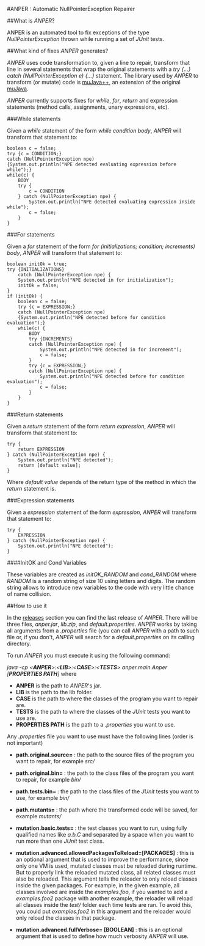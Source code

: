 #ANPER : Automatic NullPointerException Repairer

##What is _ANPER_?

ANPER is an automated tool to fix exceptions of the type _NullPointerException_ thrown while running a set of _JUnit_ tests.

##What kind of fixes _ANPER_ generates?

_ANPER_ uses code transformation to, given a line to repair, transform that line in several statements that wrap the original statements with a _try {...} catch (NullPointerException e) {...}_ statement. The library used by _ANPER_ to transform (or mutate) code is [muJava++](https://github.com/saiema/MuJava), an extension of the original [muJava](https://github.com/tradi/MuJava).

_ANPER_ currently supports fixes for _while_, _for_, _return_ and expression statements (method calls, assignments, unary expressions, etc).

###While statements

Given a _while_ statement of the form _while condition body_, _ANPER_ will transform that statement to:

    boolean c = false;
    try {c = CONDITION;}
    catch (NullPointerException npe)
    {System.out.println("NPE detected evaluating expression before while");}
    while(c) {
        BODY
        try {
            c = CONDITION
        } catch (NullPointerException npe) {
            System.out.println("NPE detected evaluating expression inside while");
            c = false;
        }
    }

###For statements

Given a _for_ statement of the form _for (initializations; condition; increments) body_, _ANPER_ will transform that statement to:

    boolean initOk = true;
    try {INITIALIZATIONS}
        catch (NullPointerException npe) {
        System.out.println("NPE detected in for initialization");
        initOk = false;
    }
    if (initOk) {
        boolean c = false;
        try {c = EXPRESSION;}
        catch (NullPointerException npe)
        {System.out.println("NPE detected before for condition evaluation");}
        while(c) {
            BODY
            try {INCREMENTS}
            catch (NullPointerException npe) {
                System.out.println("NPE detected in for increment");
                c = false;
            }
            try {c = EXPRESSION;}
            catch (NullPointerException npe) {
                System.out.println("NPE detected before for condition evaluation");
                c = false;
            }
        }
    }

###Return statements

Given a _return_ statement of the form _return expression_, _ANPER_ will transform that statement to:

    try {
        return EXPRESSION
    } catch (NullPointerException npe) {
        System.out.println("NPE detected");
        return [default value];
    }

Where _default value_ depends of the return type of the method in which the _return_ statement is.

###Expression statements

Given a _expression_ statement of the form _expression_, _ANPER_ will transform that statement to:

    try {
        EXPRESSION
    } catch (NullPointerException npe) {
        System.out.println("NPE detected");
    }

####InitOK and Cond Variables

These variables are created as _initOK\_RANDOM_ and _cond\_RANDOM_ where _RANDOM_ is a random string of size 10 using letters and digits. The random string allows to introduce new variables to the code with very little chance of name collision.

##How to use it

In the [releases](https://github.com/gastonscilingo/ANPER/releases) section you can find the last release of _ANPER_. There will be three files, _anper.jar_, _lib.zip_, and _default.properties_. _ANPER_ works by taking all arguments from a _.properties_ file (you can call _ANPER_ with a path to such file or, if you don't, _ANPER_ will search for a _default.properties_ on its calling directory.

To run _ANPER_ you must execute it using the following command:

_java -cp <**ANPER**>:<**LIB**>:<**CASE**>:<**TESTS**> anper.main.Anper [**PROPERTIES PATH**]_ where 

* **ANPER** is the path to _ANPER_'s jar.
* **LIB** is the path to the lib folder.
* **CASE** is the path to where the classes of the program you want to repair are. 
* **TESTS** is the path to where the classes of the _JUnit_ tests you want to use are. 
* **PROPERTIES PATH** is the path to a _.properties_ you want to use.

Any _.properties_ file you want to use must have the following lines (order is not important)

* **path.original.source= <PATH>** : the path to the source files of the program you want to repair, for example _src/_

* **path.original.bin= <PATH>** : the path to the class files of the program you want to repair, for example _bin/_

* **path.tests.bin= <PATH>** : the path to the class files of the _JUnit_ tests you want to use, for example _bin/_

* **path.mutants= <PATH>** : the path where the transformed code will be saved, for example _mutants/_

* **mutation.basic.tests= <QUALIFIED CLASS NAMES>** : the test classes you want to run, using fully qualified names like _a.b.C_ and separated by a space when you want to run more than one _JUnit_ test class.

* **mutation.advanced.allowedPackagesToReload=[PACKAGES]** : this is an optional argument that is used to improve the performance, since only one VM is used, mutated classes must be reloaded during runtime. But to properly link the reloaded mutated class, all related classes must also be reloaded. This argument tells the reloader to only reload classes inside the given packages. For example, in the given example, all classes involved are inside the _examples.foo_, if you wanted to add a _examples.foo2_ package with another example, the reloader will reload all classes inside the _test/_ folder each time tests are ran. To avoid this, you could put _examples.foo2_ in this argument and the reloader would only reload the classes in that package.

* **mutation.advanced.fullVerbose= [BOOLEAN]** : this is an optional argument that is used to define how much verbosity _ANPER_ will use.
